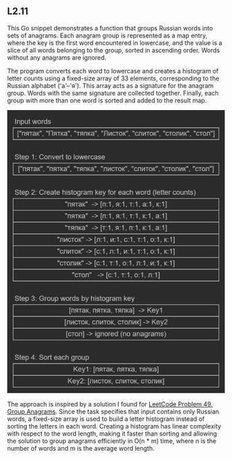 ## L2.11

This Go snippet demonstrates a function that groups Russian words into sets of anagrams. Each anagram group is represented as a map entry, where the key is the first word encountered in lowercase, and the value is a slice of all words belonging to the group, sorted in ascending order. Words without any anagrams are ignored.

The program converts each word to lowercase and creates a histogram of letter counts using a fixed-size array of 33 elements, corresponding to the Russian alphabet ('а'–'я'). This array acts as a signature for the anagram group. Words with the same signature are collected together. Finally, each group with more than one word is sorted and added to the result map.

![diagram](diagram.png)

The approach is inspired by a solution I found for [LeetCode Problem 49. Group Anagrams](https://leetcode.com/problems/group-anagrams/). Since the task specifies that input contains only Russian words, a fixed-size array is used to build a letter histogram instead of sorting the letters in each word. Creating a histogram has linear complexity with respect to the word length, making it faster than sorting and allowing the solution to group anagrams efficiently in O(n * m) time, where n is the number of words and m is the average word length.

